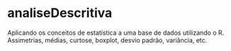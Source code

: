 # analiseDescritiva
Aplicando os conceitos de estatística a uma base de dados utilizando o R. Assimetrias, médias, curtose, boxplot, desvio padrão, variância, etc. 
